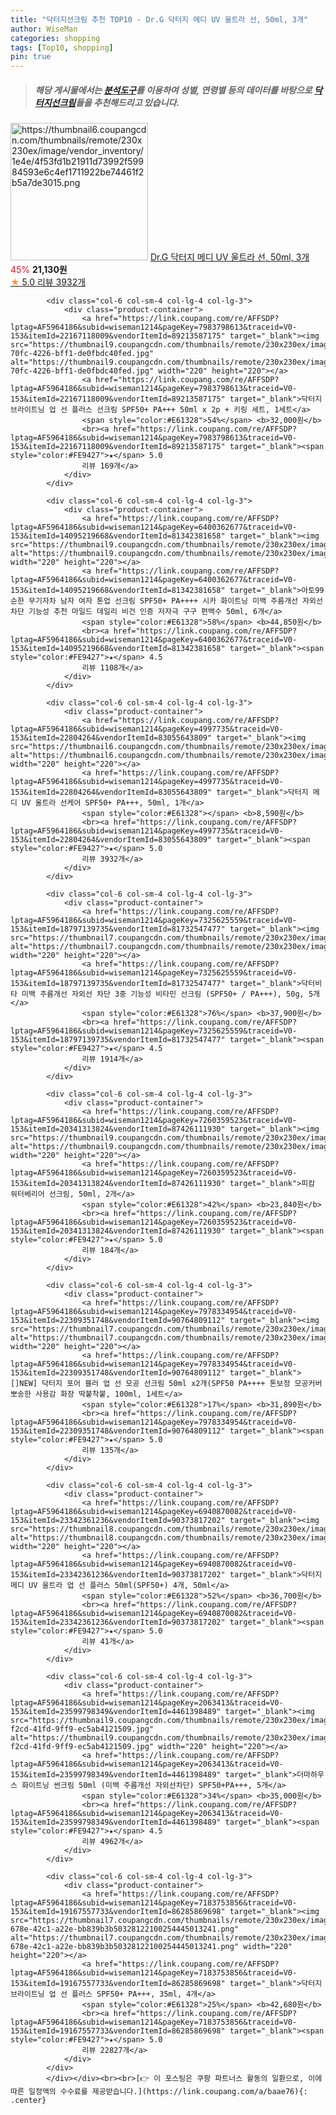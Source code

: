 ```yaml
---
title: "닥터지선크림 추천 TOP10 - Dr.G 닥터지 메디 UV 울트라 선, 50ml, 3개"
author: WiseMan
categories: shopping
tags: [Top10, shopping]
pin: true
---
```


> ##### 해당 게시물에서는 [**분석도구**](https://itemscout.io/)를 이용하여 **성별**, **연령별** 등의 데이터를 바탕으로 [**닥터지선크림**](https://link.coupang.com/a/baae76)들을 추천해드리고 있습니다.
<div class="container"><div class="row">
            <div class="col-6 col-sm-4 col-lg-4 col-lg-3">
                <div class="product-container">
                    <a href="https://link.coupang.com/re/AFFSDP?lptag=AF5964186&subid=wiseman1214&pageKey=4997735&traceid=V0-153&itemId=15143717286&vendorItemId=83055643842" target="_blank"><img src="https://thumbnail6.coupangcdn.com/thumbnails/remote/230x230ex/image/vendor_inventory/1e4e/4f53fd1b21911d73992f59984593e6c4ef1711922be74461f2b5a7de3015.png" alt="https://thumbnail6.coupangcdn.com/thumbnails/remote/230x230ex/image/vendor_inventory/1e4e/4f53fd1b21911d73992f59984593e6c4ef1711922be74461f2b5a7de3015.png" width="220" height="220"></a>
                    <a href="https://link.coupang.com/re/AFFSDP?lptag=AF5964186&subid=wiseman1214&pageKey=4997735&traceid=V0-153&itemId=15143717286&vendorItemId=83055643842" target="_blank">Dr.G 닥터지 메디 UV 울트라 선, 50ml, 3개</a>
                    <span style="color:#E61328">45%</span> <b>21,130원</b>
                    <br><a href="https://link.coupang.com/re/AFFSDP?lptag=AF5964186&subid=wiseman1214&pageKey=4997735&traceid=V0-153&itemId=15143717286&vendorItemId=83055643842" target="_blank"><span style="color:#FE9427">★</span> 5.0
                    리뷰 3932개</a>
                </div>
            </div>
            
            <div class="col-6 col-sm-4 col-lg-4 col-lg-3">
                <div class="product-container">
                    <a href="https://link.coupang.com/re/AFFSDP?lptag=AF5964186&subid=wiseman1214&pageKey=7983798613&traceid=V0-153&itemId=22167118009&vendorItemId=89213587175" target="_blank"><img src="https://thumbnail9.coupangcdn.com/thumbnails/remote/230x230ex/image/retail/images/2024/03/25/10/9/4151d4a2-70fc-4226-bff1-de0fbdc40fed.jpg" alt="https://thumbnail9.coupangcdn.com/thumbnails/remote/230x230ex/image/retail/images/2024/03/25/10/9/4151d4a2-70fc-4226-bff1-de0fbdc40fed.jpg" width="220" height="220"></a>
                    <a href="https://link.coupang.com/re/AFFSDP?lptag=AF5964186&subid=wiseman1214&pageKey=7983798613&traceid=V0-153&itemId=22167118009&vendorItemId=89213587175" target="_blank">닥터지 브라이트닝 업 선 플러스 선크림 SPF50+ PA+++ 50ml x 2p + 키링 세트, 1세트</a>
                    <span style="color:#E61328">54%</span> <b>32,000원</b>
                    <br><a href="https://link.coupang.com/re/AFFSDP?lptag=AF5964186&subid=wiseman1214&pageKey=7983798613&traceid=V0-153&itemId=22167118009&vendorItemId=89213587175" target="_blank"><span style="color:#FE9427">★</span> 5.0
                    리뷰 169개</a>
                </div>
            </div>
            
            <div class="col-6 col-sm-4 col-lg-4 col-lg-3">
                <div class="product-container">
                    <a href="https://link.coupang.com/re/AFFSDP?lptag=AF5964186&subid=wiseman1214&pageKey=6400362677&traceid=V0-153&itemId=14095219668&vendorItemId=81342381658" target="_blank"><img src="https://thumbnail9.coupangcdn.com/thumbnails/remote/230x230ex/image/vendor_inventory/e0e9/22b768992f89c944dbadba980b8898956d9774848a2209a8479aea32fcf7.jpg" alt="https://thumbnail9.coupangcdn.com/thumbnails/remote/230x230ex/image/vendor_inventory/e0e9/22b768992f89c944dbadba980b8898956d9774848a2209a8479aea32fcf7.jpg" width="220" height="220"></a>
                    <a href="https://link.coupang.com/re/AFFSDP?lptag=AF5964186&subid=wiseman1214&pageKey=6400362677&traceid=V0-153&itemId=14095219668&vendorItemId=81342381658" target="_blank">아토99 순한 무기자차 남자 여자 톤업 선크림 SPF50+ PA++++ 시카 화이트닝 미백 주름개선 자외선 차단 기능성 추천 마일드 데일리 비건 인증 저자극 구구 편백수 50ml, 6개</a>
                    <span style="color:#E61328">58%</span> <b>44,850원</b>
                    <br><a href="https://link.coupang.com/re/AFFSDP?lptag=AF5964186&subid=wiseman1214&pageKey=6400362677&traceid=V0-153&itemId=14095219668&vendorItemId=81342381658" target="_blank"><span style="color:#FE9427">★</span> 4.5
                    리뷰 1108개</a>
                </div>
            </div>
            
            <div class="col-6 col-sm-4 col-lg-4 col-lg-3">
                <div class="product-container">
                    <a href="https://link.coupang.com/re/AFFSDP?lptag=AF5964186&subid=wiseman1214&pageKey=4997735&traceid=V0-153&itemId=22804264&vendorItemId=83055643809" target="_blank"><img src="https://thumbnail6.coupangcdn.com/thumbnails/remote/230x230ex/image/vendor_inventory/8182/84fc3a6c9f6252856edbf8f94450095748d83d18ca46318432759b979956.jpg" alt="https://thumbnail6.coupangcdn.com/thumbnails/remote/230x230ex/image/vendor_inventory/8182/84fc3a6c9f6252856edbf8f94450095748d83d18ca46318432759b979956.jpg" width="220" height="220"></a>
                    <a href="https://link.coupang.com/re/AFFSDP?lptag=AF5964186&subid=wiseman1214&pageKey=4997735&traceid=V0-153&itemId=22804264&vendorItemId=83055643809" target="_blank">닥터지 메디 UV 울트라 선케어 SPF50+ PA+++, 50ml, 1개</a>
                    <span style="color:#E61328"></span> <b>8,590원</b>
                    <br><a href="https://link.coupang.com/re/AFFSDP?lptag=AF5964186&subid=wiseman1214&pageKey=4997735&traceid=V0-153&itemId=22804264&vendorItemId=83055643809" target="_blank"><span style="color:#FE9427">★</span> 5.0
                    리뷰 3932개</a>
                </div>
            </div>
            
            <div class="col-6 col-sm-4 col-lg-4 col-lg-3">
                <div class="product-container">
                    <a href="https://link.coupang.com/re/AFFSDP?lptag=AF5964186&subid=wiseman1214&pageKey=7325625559&traceid=V0-153&itemId=18797139735&vendorItemId=81732547477" target="_blank"><img src="https://thumbnail7.coupangcdn.com/thumbnails/remote/230x230ex/image/vendor_inventory/a1f3/c780dea7e7ba1b4cad37a618850ff61f2fd5faf54d49c76f8c59a66ad08a.jpg" alt="https://thumbnail7.coupangcdn.com/thumbnails/remote/230x230ex/image/vendor_inventory/a1f3/c780dea7e7ba1b4cad37a618850ff61f2fd5faf54d49c76f8c59a66ad08a.jpg" width="220" height="220"></a>
                    <a href="https://link.coupang.com/re/AFFSDP?lptag=AF5964186&subid=wiseman1214&pageKey=7325625559&traceid=V0-153&itemId=18797139735&vendorItemId=81732547477" target="_blank">닥터비타 미백 주름개선 자외선 차단 3중 기능성 비타민 선크림 (SPF50+ / PA+++), 50g, 5개</a>
                    <span style="color:#E61328">76%</span> <b>37,900원</b>
                    <br><a href="https://link.coupang.com/re/AFFSDP?lptag=AF5964186&subid=wiseman1214&pageKey=7325625559&traceid=V0-153&itemId=18797139735&vendorItemId=81732547477" target="_blank"><span style="color:#FE9427">★</span> 4.5
                    리뷰 1914개</a>
                </div>
            </div>
            
            <div class="col-6 col-sm-4 col-lg-4 col-lg-3">
                <div class="product-container">
                    <a href="https://link.coupang.com/re/AFFSDP?lptag=AF5964186&subid=wiseman1214&pageKey=7260359523&traceid=V0-153&itemId=20341313824&vendorItemId=87426111930" target="_blank"><img src="https://thumbnail9.coupangcdn.com/thumbnails/remote/230x230ex/image/vendor_inventory/d83d/b956368de91156c61847d9051981871f55f2a829027a3e445f71a46f0092.jpg" alt="https://thumbnail9.coupangcdn.com/thumbnails/remote/230x230ex/image/vendor_inventory/d83d/b956368de91156c61847d9051981871f55f2a829027a3e445f71a46f0092.jpg" width="220" height="220"></a>
                    <a href="https://link.coupang.com/re/AFFSDP?lptag=AF5964186&subid=wiseman1214&pageKey=7260359523&traceid=V0-153&itemId=20341313824&vendorItemId=87426111930" target="_blank">피캄 워터베리어 선크림, 50ml, 2개</a>
                    <span style="color:#E61328">42%</span> <b>23,840원</b>
                    <br><a href="https://link.coupang.com/re/AFFSDP?lptag=AF5964186&subid=wiseman1214&pageKey=7260359523&traceid=V0-153&itemId=20341313824&vendorItemId=87426111930" target="_blank"><span style="color:#FE9427">★</span> 5.0
                    리뷰 184개</a>
                </div>
            </div>
            
            <div class="col-6 col-sm-4 col-lg-4 col-lg-3">
                <div class="product-container">
                    <a href="https://link.coupang.com/re/AFFSDP?lptag=AF5964186&subid=wiseman1214&pageKey=7978334954&traceid=V0-153&itemId=22309351748&vendorItemId=90764809112" target="_blank"><img src="https://thumbnail7.coupangcdn.com/thumbnails/remote/230x230ex/image/vendor_inventory/263e/bae8567cfbefec0a6ea0415792d3bf24e82d4d9ce526e1a52935e3173181.png" alt="https://thumbnail7.coupangcdn.com/thumbnails/remote/230x230ex/image/vendor_inventory/263e/bae8567cfbefec0a6ea0415792d3bf24e82d4d9ce526e1a52935e3173181.png" width="220" height="220"></a>
                    <a href="https://link.coupang.com/re/AFFSDP?lptag=AF5964186&subid=wiseman1214&pageKey=7978334954&traceid=V0-153&itemId=22309351748&vendorItemId=90764809112" target="_blank">[]NEW] 닥터지 포어 블러 업 선 모공 선크림 50ml x2개(SPF50 PA++++ 톤보정 모공커버 뽀송한 사용감 화장 딱붙착붙, 100ml, 1세트</a>
                    <span style="color:#E61328">17%</span> <b>31,890원</b>
                    <br><a href="https://link.coupang.com/re/AFFSDP?lptag=AF5964186&subid=wiseman1214&pageKey=7978334954&traceid=V0-153&itemId=22309351748&vendorItemId=90764809112" target="_blank"><span style="color:#FE9427">★</span> 5.0
                    리뷰 135개</a>
                </div>
            </div>
            
            <div class="col-6 col-sm-4 col-lg-4 col-lg-3">
                <div class="product-container">
                    <a href="https://link.coupang.com/re/AFFSDP?lptag=AF5964186&subid=wiseman1214&pageKey=6940870082&traceid=V0-153&itemId=23342361236&vendorItemId=90373817202" target="_blank"><img src="https://thumbnail8.coupangcdn.com/thumbnails/remote/230x230ex/image/vendor_inventory/2009/9b62600822080d69d78a668dfd68d34979a99f549d0fac6b0b8956cfd35b.jpg" alt="https://thumbnail8.coupangcdn.com/thumbnails/remote/230x230ex/image/vendor_inventory/2009/9b62600822080d69d78a668dfd68d34979a99f549d0fac6b0b8956cfd35b.jpg" width="220" height="220"></a>
                    <a href="https://link.coupang.com/re/AFFSDP?lptag=AF5964186&subid=wiseman1214&pageKey=6940870082&traceid=V0-153&itemId=23342361236&vendorItemId=90373817202" target="_blank">닥터지 메디 UV 울트라 업 선 플러스 50ml(SPF50+) 4개, 50ml</a>
                    <span style="color:#E61328">52%</span> <b>36,700원</b>
                    <br><a href="https://link.coupang.com/re/AFFSDP?lptag=AF5964186&subid=wiseman1214&pageKey=6940870082&traceid=V0-153&itemId=23342361236&vendorItemId=90373817202" target="_blank"><span style="color:#FE9427">★</span> 5.0
                    리뷰 41개</a>
                </div>
            </div>
            
            <div class="col-6 col-sm-4 col-lg-4 col-lg-3">
                <div class="product-container">
                    <a href="https://link.coupang.com/re/AFFSDP?lptag=AF5964186&subid=wiseman1214&pageKey=2063413&traceid=V0-153&itemId=23599798349&vendorItemId=4461398489" target="_blank"><img src="https://thumbnail9.coupangcdn.com/thumbnails/remote/230x230ex/image/vendor_inventory/images/2019/03/05/13/9/7504b863-f2cd-41fd-9ff9-ec5ab4121509.jpg" alt="https://thumbnail9.coupangcdn.com/thumbnails/remote/230x230ex/image/vendor_inventory/images/2019/03/05/13/9/7504b863-f2cd-41fd-9ff9-ec5ab4121509.jpg" width="220" height="220"></a>
                    <a href="https://link.coupang.com/re/AFFSDP?lptag=AF5964186&subid=wiseman1214&pageKey=2063413&traceid=V0-153&itemId=23599798349&vendorItemId=4461398489" target="_blank">더마하우스 화이트닝 썬크림 50ml (미백 주름개선 자외선차단) SPF50+PA+++, 5개</a>
                    <span style="color:#E61328">34%</span> <b>35,000원</b>
                    <br><a href="https://link.coupang.com/re/AFFSDP?lptag=AF5964186&subid=wiseman1214&pageKey=2063413&traceid=V0-153&itemId=23599798349&vendorItemId=4461398489" target="_blank"><span style="color:#FE9427">★</span> 4.5
                    리뷰 4962개</a>
                </div>
            </div>
            
            <div class="col-6 col-sm-4 col-lg-4 col-lg-3">
                <div class="product-container">
                    <a href="https://link.coupang.com/re/AFFSDP?lptag=AF5964186&subid=wiseman1214&pageKey=7183753856&traceid=V0-153&itemId=19167557733&vendorItemId=86285869698" target="_blank"><img src="https://thumbnail7.coupangcdn.com/thumbnails/remote/230x230ex/image/retail/images/c6e979d4-678e-42c1-a22e-bb839b3b50328122100254445013241.png" alt="https://thumbnail7.coupangcdn.com/thumbnails/remote/230x230ex/image/retail/images/c6e979d4-678e-42c1-a22e-bb839b3b50328122100254445013241.png" width="220" height="220"></a>
                    <a href="https://link.coupang.com/re/AFFSDP?lptag=AF5964186&subid=wiseman1214&pageKey=7183753856&traceid=V0-153&itemId=19167557733&vendorItemId=86285869698" target="_blank">닥터지 브라이트닝 업 선 플러스 SPF50+ PA+++, 35ml, 4개</a>
                    <span style="color:#E61328">25%</span> <b>42,680원</b>
                    <br><a href="https://link.coupang.com/re/AFFSDP?lptag=AF5964186&subid=wiseman1214&pageKey=7183753856&traceid=V0-153&itemId=19167557733&vendorItemId=86285869698" target="_blank"><span style="color:#FE9427">★</span> 5.0
                    리뷰 22827개</a>
                </div>
            </div>
            </div></div><br><br>[👉 이 포스팅은 쿠팡 파트너스 활동의 일환으로, 이에 따른 일정액의 수수료를 제공받습니다.](https://link.coupang.com/a/baae76){: .center}